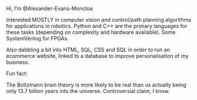 Hi, I’m @Alexander-Evans-Moncloa

Interested MOSTLY in computer vision and control/path planning algorithms for applications in robotics. Python and C++ are the primary languages for these tasks (depending on complexity and hardware available). Some SystemVerilog for FPGAs.

Also dabbling a bit into HTML, SQL, CSS and SQL in order to run an ecommerce website, linked to a database to improve personalisation of my business.


Fun fact: 

The Boltzmann brain theory is more likely to be real than us actually being only 13.7 billion years into the universe. Controversial claim, I know.

